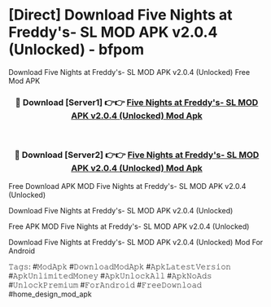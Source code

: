 # [Direct] Download Five Nights at Freddy's- SL MOD APK v2.0.4 (Unlocked) - bfpom
Download Five Nights at Freddy's- SL MOD APK v2.0.4 (Unlocked) Free Mod APK

<div align="center">
<h3>🔴 Download [Server1] 👉👉 <a href="https://apk-comot.site?title=Five_Nights_at_Freddy's-_SL_MOD_APK_v2.0.4_(Unlocked)">Five Nights at Freddy's- SL MOD APK v2.0.4 (Unlocked) Mod Apk</a></h3><br>

<h3>🔴 Download [Server2] 👉👉 <a href="https://apk-comot.site?title=Five_Nights_at_Freddy's-_SL_MOD_APK_v2.0.4_(Unlocked)">Five Nights at Freddy's- SL MOD APK v2.0.4 (Unlocked) Mod Apk</a></h3>
</div>


Free Download APK MOD Five Nights at Freddy's- SL MOD APK v2.0.4 (Unlocked)

Download Five Nights at Freddy's- SL MOD APK v2.0.4 (Unlocked) 

Free APK MOD Five Nights at Freddy's- SL MOD APK v2.0.4 (Unlocked) 

Download Five Nights at Freddy's- SL MOD APK v2.0.4 (Unlocked) Mod For Android

𝚃𝚊𝚐𝚜: #𝙼𝚘𝚍𝙰𝚙𝚔 #𝙳𝚘𝚠𝚗𝚕𝚘𝚊𝚍𝙼𝚘𝚍𝙰𝚙𝚔 #𝙰𝚙𝚔𝙻𝚊𝚝𝚎𝚜𝚝𝚅𝚎𝚛𝚜𝚒𝚘𝚗 #𝙰𝚙𝚔𝚄𝚗𝚕𝚒𝚖𝚒𝚝𝚎𝚍𝙼𝚘𝚗𝚎𝚢 #𝙰𝚙𝚔𝚄𝚗𝚕𝚘𝚌𝚔𝙰𝚕𝚕 #𝙰𝚙𝚔𝙽𝚘𝙰𝚍𝚜 #𝚄𝚗𝚕𝚘𝚌𝚔𝙿𝚛𝚎𝚖𝚒𝚞𝚖 #𝙵𝚘𝚛𝙰𝚗𝚍𝚛𝚘𝚒𝚍 #𝙵𝚛𝚎𝚎𝙳𝚘𝚠𝚗𝚕𝚘𝚊𝚍 #home_design_mod_apk